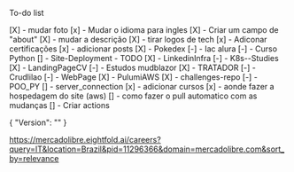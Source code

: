 To-do list

[X] - mudar foto
[x] - Mudar o idioma para ingles
[X] - Criar um campo de "about"
[X] - mudar a descrição
[X] - tirar logos de tech
[x] - Adiconar certificações
[x] - adicionar posts
    [X] - Pokedex 
    [-] - Iac alura
    [-] - Curso Python
    [] - Site-Deployment - TODO
    [X] - LinkedinInfra
    [-] - K8s--Studies
    [X] - LandingPageCV
    [-] - Estudos mudblazor
    [X] - TRATADOR
    [-] - Crudlilao
    [-] - WebPage
    [X] - PulumiAWS
    [X] - challenges-repo
    [-] - POO_PY
    [] - server_connection 
[x] - adicionar cursos
[x] - aonde fazer a hospedagem do site (aws)
[] - como fazer o pull automatico com as mudanças
[] - Criar actions



{
    "Version": ""
}



https://mercadolibre.eightfold.ai/careers?query=IT&location=Brazil&pid=11296366&domain=mercadolibre.com&sort_by=relevance
